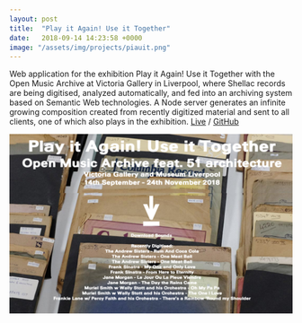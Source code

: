 ```yaml
---
layout: post
title:  "Play it Again! Use it Together"
date:   2018-09-14 14:23:58 +0000
image: "/assets/img/projects/piauit.png"
---
```


Web application for the exhibition Play it Again! Use it Together with the Open Music Archive at Victoria Gallery in Liverpool, where Shellac records are being digitised, analyzed automatically, and fed into an archiving system based on Semantic Web technologies. A Node server generates an infinite growing composition created from recently digitized material and sent to all clients, one of which also plays in the exhibition.
<a href="https://www.playitagainuseittogether.com" target="blank">Live</a>
/
<a href="https://github.com/open-music-archive" target="blank">GitHub</a>

<img src="/assets/img/projects/piauit.png" />